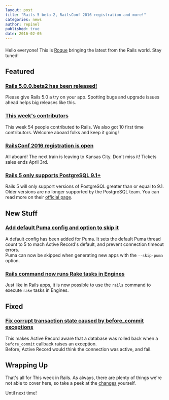 ```yaml
---
layout: post
title: "Rails 5 beta 2, RailsConf 2016 registration and more!"
categories: news
author: repinel
published: true
date: 2016-02-05
---
```


#### 

Hello everyone! This is [Roque](https://twitter.com/repinel) bringing the latest from the Rails world. Stay tuned!

## Featured

### [Rails 5.0.0.beta2 has been released!](https://rubyonrails.org/2016/2/2/Rails-5-0-beta2)

Please give Rails 5.0 a try on your app. Spotting bugs and upgrade issues ahead helps big releases like this.

### [This week's contributors](http://contributors.rubyonrails.org/contributors/in-time-window/20160129-20160205)

This week 54 people contributed to Rails. We also got 10 first time contributors. Welcome aboard folks and keep it going!

### [RailsConf 2016 registration is open](http://railsconf.com)

All aboard! The next train is leaving to Kansas City. Don't miss it! Tickets sales ends April 3rd.

### [Rails 5 only supports PostgreSQL 9.1+](https://github.com/rails/rails/pull/23434)

Rails 5 will only support versions of PostgreSQL greater than or equal to 9.1. Older versions are no longer supported by the PostgreSQL team. You can read more on their [official page](http://www.postgresql.org/support/versioning).

## New Stuff

### [Add default Puma config and option to skip it](https://github.com/rails/rails/pull/23057)

A default config has been added for Puma. It sets the default Puma thread count to 5 to mach Active Record's default, and prevent connection timeout errors.  
Puma can now be skipped when generating new apps with the `--skip-puma` option.

### [Rails command now runs Rake tasks in Engines](https://github.com/rails/rails/pull/23169)

Just like in Rails apps, it is now possible to use the `rails` command to execute `rake` tasks in Engines.

## Fixed

### [Fix corrupt transaction state caused by before\_commit exceptions](https://github.com/rails/rails/pull/23407)

This makes Active Record aware that a database was rolled back when a `before_commit` callback raises an exception.  
Before, Active Record would think the connection was active, and fail.

## Wrapping Up

That's all for This week in Rails. As always, there are plenty of things we're not able to cover here, so take a peek at the [changes](https://github.com/rails/rails/compare/master@%7B2016-01-29%7D...@%7B2016-02-05%7D) yourself.

Until next time!

